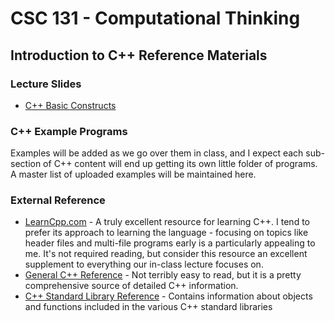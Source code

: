 # CSC 131 - Computational Thinking
## Introduction to C++ Reference Materials

### Lecture Slides
 * [C++ Basic Constructs](https://docs.google.com/presentation/d/1j9Ik_DNFQWR4h15vtWa8-tFjRHB8gZPZ8LRyI9Ihjkk/edit?usp=sharing)

### C++ Example Programs
Examples will be added as we go over them in class, and I expect each sub-section of C++ content will end up getting its own little folder of programs. A master list of uploaded examples will be maintained here.

### External Reference
 * [LearnCpp.com](https://www.learncpp.com/) - A truly excellent resource for learning C++. I tend to prefer its approach to learning the language - focusing on topics like header files and multi-file programs early is a particularly appealing to me. It's not required reading, but consider this resource an excellent supplement to everything our in-class lecture focuses on.
 * [General C++ Reference](https://en.cppreference.com/w/) - Not terribly easy to read, but it is a pretty comprehensive source of detailed C++ information.
 * [C++ Standard Library Reference](http://www.cplusplus.com/reference/) - Contains information about objects and functions included in the various C++ standard libraries
